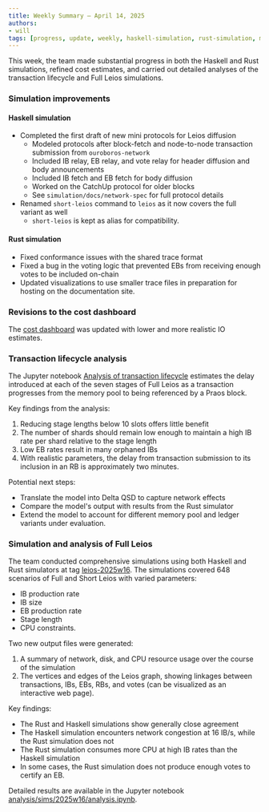 ```yaml
---
title: Weekly Summary – April 14, 2025
authors:
- will
tags: [progress, update, weekly, haskell-simulation, rust-simulation, mini-protocols, cost-dashboard, transaction-lifecycle, full-leios, network-protocols]
---
```


This week, the team made substantial progress in both the Haskell and Rust simulations, refined cost estimates, and carried out detailed analyses of the transaction lifecycle and Full Leios simulations.

### Simulation improvements

#### Haskell simulation
- Completed the first draft of new mini protocols for Leios diffusion
  - Modeled protocols after block-fetch and node-to-node transaction submission from `ouroboros-network`
  - Included IB relay, EB relay, and vote relay for header diffusion and body announcements
  - Included IB fetch and EB fetch for body diffusion
  - Worked on the CatchUp protocol for older blocks
  - See `simulation/docs/network-spec` for full protocol details
- Renamed `short-leios` command to `leios` as it now covers the full variant as well
  - `short-leios` is kept as alias for compatibility.

#### Rust simulation
- Fixed conformance issues with the shared trace format
- Fixed a bug in the voting logic that prevented EBs from receiving enough votes to be included on-chain
- Updated visualizations to use smaller trace files in preparation for hosting on the documentation site.

### Revisions to the cost dashboard

The [cost dashboard](https://leios.cardano-scaling.org/cost-estimator/) was updated with lower and more realistic IO estimates.

### Transaction lifecycle analysis

The Jupyter notebook [Analysis of transaction lifecycle](https://github.com/input-output-hk/ouroboros-leios/blob/leios-2025w17/analysis/tx-to-block.ipynb) estimates the delay introduced at each of the seven stages of Full Leios as a transaction progresses from the memory pool to being referenced by a Praos block.

Key findings from the analysis:
1. Reducing stage lengths below 10 slots offers little benefit
2. The number of shards should remain low enough to maintain a high IB rate per shard relative to the stage length
3. Low EB rates result in many orphaned IBs
4. With realistic parameters, the delay from transaction submission to its inclusion in an RB is approximately two minutes.

Potential next steps:
- Translate the model into Delta QSD to capture network effects
- Compare the model's output with results from the Rust simulator
- Extend the model to account for different memory pool and ledger variants under evaluation.

### Simulation and analysis of Full Leios

The team conducted comprehensive simulations using both Haskell and Rust simulators at tag [leios-2025w16](https://github.com/input-output-hk/ouroboros-leios/releases/tag/leios-2025w16). The simulations covered 648 scenarios of Full and Short Leios with varied parameters:

- IB production rate
- IB size
- EB production rate
- Stage length
- CPU constraints.

Two new output files were generated:
1. A summary of network, disk, and CPU resource usage over the course of the simulation
2. The vertices and edges of the Leios graph, showing linkages between transactions, IBs, EBs, RBs, and votes (can be visualized as an interactive web page).

Key findings:
- The Rust and Haskell simulations show generally close agreement
- The Haskell simulation encounters network congestion at 16 IB/s, while the Rust simulation does not
- The Rust simulation consumes more CPU at high IB rates than the Haskell simulation
- In some cases, the Rust simulation does not produce enough votes to certify an EB.

Detailed results are available in the Jupyter notebook [analysis/sims/2025w16/analysis.ipynb](https://github.com/input-output-hk/ouroboros-leios/blob/leios-2025w17/analysis/sims/2025w16/analysis.ipynb). 

